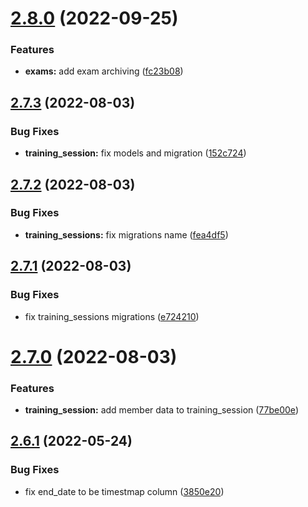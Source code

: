 # [2.8.0](https://github.com/ivao-brasil/database-models/compare/v2.7.3...v2.8.0) (2022-09-25)


### Features

* **exams:** add exam archiving ([fc23b08](https://github.com/ivao-brasil/database-models/commit/fc23b0848cec11f45de2710ae561b07362942c37))

## [2.7.3](https://github.com/ivao-brasil/database-models/compare/v2.7.2...v2.7.3) (2022-08-03)


### Bug Fixes

* **training_session:** fix models and migration ([152c724](https://github.com/ivao-brasil/database-models/commit/152c724ac567d82ed11b1dc673870b0185d8c7f1))

## [2.7.2](https://github.com/ivao-brasil/database-models/compare/v2.7.1...v2.7.2) (2022-08-03)


### Bug Fixes

* **training_sessions:** fix migrations name ([fea4df5](https://github.com/ivao-brasil/database-models/commit/fea4df5f703a73e4d646f524146b59ebf58ef195))

## [2.7.1](https://github.com/ivao-brasil/database-models/compare/v2.7.0...v2.7.1) (2022-08-03)


### Bug Fixes

* fix training_sessions migrations ([e724210](https://github.com/ivao-brasil/database-models/commit/e7242108b6e0d6d1eb382b4e66ae0ec4f620591c))

# [2.7.0](https://github.com/ivao-brasil/database-models/compare/v2.6.1...v2.7.0) (2022-08-03)


### Features

* **training_session:** add member data to training_session ([77be00e](https://github.com/ivao-brasil/database-models/commit/77be00ec40d83d39408c87b799b6075a3bc6804e))

## [2.6.1](https://github.com/ivao-brasil/database-models/compare/v2.6.0...v2.6.1) (2022-05-24)


### Bug Fixes

* fix end_date to be timestmap column ([3850e20](https://github.com/ivao-brasil/database-models/commit/3850e20d2782c8213f0efed304415c5f54d5c1eb))

